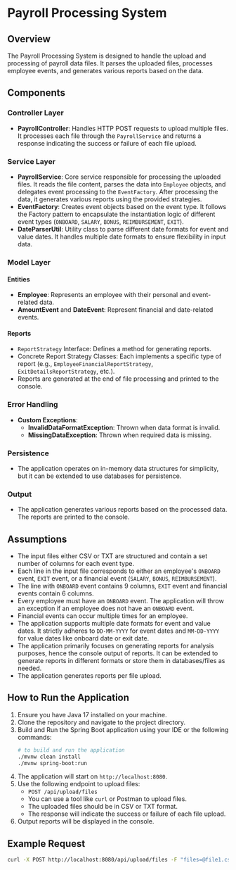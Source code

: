 # Payroll Processing System

## Overview

The Payroll Processing System is designed to handle the upload and processing of payroll data files. It parses the uploaded files, processes employee events, and generates various reports based on the data.

## Components

### Controller Layer

- **PayrollController**: Handles HTTP POST requests to upload multiple files. It processes each file through the `PayrollService` and returns a response indicating the success or failure of each file upload.

### Service Layer

- **PayrollService**: Core service responsible for processing the uploaded files. It reads the file content, parses the data into `Employee` objects, and delegates event processing to the `EventFactory`. After processing the data, it generates various reports using the provided strategies.
- **EventFactory**: Creates event objects based on the event type. It follows the Factory pattern to encapsulate the instantiation logic of different event types (`ONBOARD`, `SALARY`, `BONUS`, `REIMBURSEMENT`, `EXIT`).
- **DateParserUtil**: Utility class to parse different date formats for event and value dates. It handles multiple date formats to ensure flexibility in input data.

### Model Layer

#### Entities

- **Employee**: Represents an employee with their personal and event-related data.
- **AmountEvent** and **DateEvent**: Represent financial and date-related events.

#### Reports

- `ReportStrategy` Interface: Defines a method for generating reports.
- Concrete Report Strategy Classes: Each implements a specific type of report (e.g., `EmployeeFinancialReportStrategy`, `ExitDetailsReportStrategy`, etc.).
- Reports are generated at the end of file processing and printed to the console.

### Error Handling

- **Custom Exceptions**:
    - **InvalidDataFormatException**: Thrown when data format is invalid.
    - **MissingDataException**: Thrown when required data is missing.

### Persistence
- The application operates on in-memory data structures for simplicity, but it can be extended to use databases for persistence.

### Output
- The application generates various reports based on the processed data. The reports are printed to the console.

## Assumptions

- The input files either CSV or TXT are structured and contain a set number of columns for each event type.
- Each line in the input file corresponds to either an employee's `ONBOARD` event, `EXIT` event, or a financial event (`SALARY`, `BONUS`, `REIMBURSEMENT`).
- The line with `ONBOARD` event contains 9 columns, `EXIT` event and financial events contain 6 columns.
- Every employee must have an `ONBOARD` event. The application will throw an exception if an employee does not have an `ONBOARD` event.
- Financial events can occur multiple times for an employee.
- The application supports multiple date formats for event and value dates. It strictly adheres to `DD-MM-YYYY` for event dates and `MM-DD-YYYY` for value dates like onboard date or exit date. 
- The application primarily focuses on generating reports for analysis purposes, hence the console output of reports. It can be extended to generate reports in different formats or store them in databases/files as needed.
- The application generates reports per file upload.

## How to Run the Application

1. Ensure you have Java 17 installed on your machine.
2. Clone the repository and navigate to the project directory.
3. Build and Run the Spring Boot application using your IDE or the following commands:
   ```sh
   # to build and run the application
   ./mvnw clean install
   ./mvnw spring-boot:run
   ```
4. The application will start on `http://localhost:8080`.
5. Use the following endpoint to upload files:
   - `POST /api/upload/files`
   - You can use a tool like `curl` or Postman to upload files.
   - The uploaded files should be in CSV or TXT format.
   - The response will indicate the success or failure of each file upload.
6. Output reports will be displayed in the console.

## Example Request

```sh
curl -X POST http://localhost:8080/api/upload/files -F "files=@file1.csv"
```